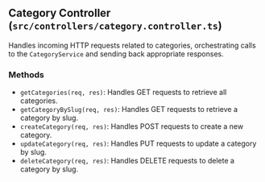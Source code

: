 ## Category Controller (`src/controllers/category.controller.ts`)

Handles incoming HTTP requests related to categories, orchestrating calls to the `CategoryService` and sending back appropriate responses.

### Methods

- `getCategories(req, res)`: Handles GET requests to retrieve all categories.
- `getCategoryBySlug(req, res)`: Handles GET requests to retrieve a category by slug.
- `createCategory(req, res)`: Handles POST requests to create a new category.
- `updateCategory(req, res)`: Handles PUT requests to update a category by slug.
- `deleteCategory(req, res)`: Handles DELETE requests to delete a category by slug.
